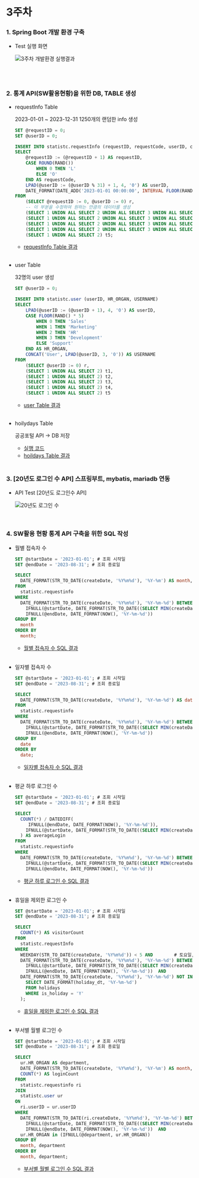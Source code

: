 # 3주차
### 1. Spring Boot 개발 환경 구축
- Test 실행 화면

  ![3주차 개발환경 실행결과](https://github.com/jh990714/Comento_Bootcamp/assets/144774186/fb13db5b-ce70-49d3-9723-bb16c450e5d5)

<br><br>

### 2. 통계 API(SW활용현황)을 위한 DB, TABLE 생성 
- requestInfo Table

  2023-01-01 ~ 2023-12-31 1250개의 랜덤한 info 생성
  
  ```sql
  SET @requestID = 0;
  SET @userID = 0;
  
  INSERT INTO statistc.requestInfo (requestID, requestCode, userID, createDate)
  SELECT 
      @requestID := (@requestID + 1) AS requestID,
      CASE ROUND(RAND())
          WHEN 0 THEN 'L'
          ELSE 'O'
      END AS requestCode,
      LPAD(@userID := (@userID % 31) + 1, 4, '0') AS userID,
      DATE_FORMAT(DATE_ADD('2023-01-01 00:00:00', INTERVAL FLOOR(RAND() * ((365*24*60) - 1 + 1)) MINUTE), '%Y%m%d%H%i') AS createDate
  FROM 
      (SELECT @requestID := 0, @userID := 0) r,
      -- 이 부분을 수정하여 원하는 만큼의 데이터를 생성
      (SELECT 1 UNION ALL SELECT 2 UNION ALL SELECT 3 UNION ALL SELECT 4 UNION ALL SELECT 5) t1,
      (SELECT 1 UNION ALL SELECT 2 UNION ALL SELECT 3 UNION ALL SELECT 4 UNION ALL SELECT 5) t2,
      (SELECT 1 UNION ALL SELECT 2 UNION ALL SELECT 3 UNION ALL SELECT 4 UNION ALL SELECT 5) t3,
      (SELECT 1 UNION ALL SELECT 2 UNION ALL SELECT 3 UNION ALL SELECT 4 UNION ALL SELECT 5) t4,
      (SELECT 1 UNION ALL SELECT 2) t5;
  ```

  - [requestInfo Table 결과](https://github.com/jh990714/Comento_Bootcamp/blob/main/W3/DB%ED%85%8C%EC%9D%B4%EB%B8%94/requestinfo.csv)

  <br>

- user Table
  
  32명의 user 생성
  
  ```sql
  SET @userID = 0;

  INSERT INTO statistc.user (userID, HR_ORGAN, USERNAME)
  SELECT 
      LPAD(@userID := (@userID + 1), 4, '0') AS userID,
      CASE FLOOR(RAND() * 5)
          WHEN 0 THEN 'Sales'
          WHEN 1 THEN 'Marketing'
          WHEN 2 THEN 'HR'
          WHEN 3 THEN 'Development'
          ELSE 'Support'
      END AS HR_ORGAN,
      CONCAT('User', LPAD(@userID, 3, '0')) AS USERNAME
  FROM 
      (SELECT @userID := 0) r,
      (SELECT 1 UNION ALL SELECT 2) t1,
      (SELECT 1 UNION ALL SELECT 2) t2,
      (SELECT 1 UNION ALL SELECT 2) t3,
      (SELECT 1 UNION ALL SELECT 2) t4,
      (SELECT 1 UNION ALL SELECT 2) t5
  ```

  - [user Table 결과](https://github.com/jh990714/Comento_Bootcamp/blob/main/W3/DB%ED%85%8C%EC%9D%B4%EB%B8%94/user.csv)
  
  <br>
  
- hoilydays Table

  공공포털 API -> DB 저장

  - [실행 코드](https://github.com/jh990714/Comento_Bootcamp/blob/main/W3/holiday_data_updater.py)
  - [hoildays Table 결과](https://github.com/jh990714/Comento_Bootcamp/blob/main/W3/DB%ED%85%8C%EC%9D%B4%EB%B8%94/holidays.xlsx)
  
  <br>

### 3. [20년도 로그인 수 API] 스프링부트, mybatis, mariadb 연동
- API Test [20년도 로그인수 API]
  
  ![20년도 로그인 수](https://github.com/jh990714/Comento_Bootcamp/assets/144774186/cface7e2-bb99-4d6f-b47d-4f351b52cee1) 
  
  <br>

### 4. SW활용 현황 통계 API 구축을 위한 SQL 작성
- 월별 접속자 수
  
  ```sql
  SET @startDate = '2023-01-01'; # 조회 시작일
  SET @endDate = '2023-08-31'; # 조회 종료일
  
  SELECT 
    DATE_FORMAT(STR_TO_DATE(createDate, '%Y%m%d'), '%Y-%m') AS month, COUNT(*) AS visitorCount
  FROM 
    statistc.requestinfo
  WHERE 
    DATE_FORMAT(STR_TO_DATE(createDate, '%Y%m%d'), '%Y-%m-%d') BETWEEN 
      IFNULL(@startDate, DATE_FORMAT(STR_TO_DATE((SELECT MIN(createDate) FROM statistc.requestinfo), '%Y%m%d'), '%Y-%m-%d')) AND  # 시작일 NULL일 때 데이터의 가장 처음 날짜
      IFNULL(@endDate, DATE_FORMAT(NOW(), '%Y-%m-%d'))                                                                            # 종료일 NULL일 때 현재 날짜
  GROUP BY 
    month
  ORDER BY 
    month;
  ```
  
  - [월별 접속자 수 SQL 결과](https://github.com/jh990714/Comento_Bootcamp/blob/main/W3/SQL%EA%B2%B0%EA%B3%BC/%EC%9B%94%EB%B3%84%20%EC%A0%91%EC%86%8D%EC%9E%90%20%EC%88%98.csv)

  <br>

- 일자별 접속자 수

  ```sql
  SET @startDate = '2023-01-01'; # 조회 시작일
  SET @endDate = '2023-08-31'; # 조회 종료일
  
  SELECT 
    DATE_FORMAT(STR_TO_DATE(createDate, '%Y%m%d'), '%Y-%m-%d') AS date, COUNT(*) AS visitorCount
  FROM 
    statistc.requestinfo
  WHERE 
    DATE_FORMAT(STR_TO_DATE(createDate, '%Y%m%d'), '%Y-%m-%d') BETWEEN 
      IFNULL(@startDate, DATE_FORMAT(STR_TO_DATE((SELECT MIN(createDate) FROM statistc.requestinfo), '%Y%m%d'), '%Y-%m-%d')) AND  # 시작일 NULL일 때 데이터의 가장 처음 날짜
      IFNULL(@endDate, DATE_FORMAT(NOW(), '%Y-%m-%d'))                                                                            # 종료일 NULL일 때 현재 날짜
  GROUP BY 
    date
  ORDER BY 
    date;
  ```
  
  - [일자별 접속자 수 SQL 결과](https://github.com/jh990714/Comento_Bootcamp/blob/main/W3/SQL%EA%B2%B0%EA%B3%BC/%EC%9D%BC%EC%9E%90%EB%B3%84%20%EC%A0%91%EC%86%8D%EC%9E%90%20%EC%88%98.csv)
  
  <br>

- 평균 하루 로그인 수

  ```sql
  SET @startDate = '2023-01-01'; # 조회 시작일
  SET @endDate = '2023-08-31'; # 조회 종료일
  
  SELECT 
    COUNT(*) / DATEDIFF(
       IFNULL(@endDate, DATE_FORMAT(NOW(), '%Y-%m-%d')),
      IFNULL(@startDate, DATE_FORMAT(STR_TO_DATE((SELECT MIN(createDate) FROM statistc.requestinfo), '%Y%m%d'), '%Y-%m-%d'))
    ) AS averageLogin
  FROM 
    statistc.requestinfo
  WHERE 
    DATE_FORMAT(STR_TO_DATE(createDate, '%Y%m%d'), '%Y-%m-%d') BETWEEN 
      IFNULL(@startDate, DATE_FORMAT(STR_TO_DATE((SELECT MIN(createDate) FROM statistc.requestinfo), '%Y%m%d'), '%Y-%m-%d')) AND  # 시작일 NULL일 때 데이터의 가장 처음 날짜
      IFNULL(@endDate, DATE_FORMAT(NOW(), '%Y-%m-%d'))                                                                            # 종료일 NULL일 때 현재 날짜
  ```
  - [평균 하루 로그인 수 SQL 결과](https://github.com/jh990714/Comento_Bootcamp/blob/main/W3/SQL%EA%B2%B0%EA%B3%BC/%ED%8F%89%EA%B7%A0%20%ED%95%98%EB%A3%A8%20%EB%A1%9C%EA%B7%B8%EC%9D%B8%20%EC%88%98.csv)
  
  <br>

- 휴일을 제외한 로그인 수
  
  ```sql
  SET @startDate = '2023-01-01'; # 조회 시작일
  SET @endDate = '2023-08-31'; # 조회 종료일

  SELECT 
    COUNT(*) AS visitorCount
  FROM 
    statistc.requestInfo
  WHERE 
    WEEKDAY(STR_TO_DATE(createDate, '%Y%m%d')) < 5 AND        # 토요일, 일요일 제외
    DATE_FORMAT(STR_TO_DATE(createDate, '%Y%m%d'), '%Y-%m-%d') BETWEEN 
      IFNULL(@startDate, DATE_FORMAT(STR_TO_DATE((SELECT MIN(createDate) FROM statistc.requestinfo), '%Y%m%d'), '%Y-%m-%d')) AND  # 시작일 NULL일 때 데이터의 가장 처음 날짜
      IFNULL(@endDate, DATE_FORMAT(NOW(), '%Y-%m-%d'))  AND                                                                       # 종료일 NULL일 때 현재 날짜
    DATE_FORMAT(STR_TO_DATE(createDate, '%Y%m%d'), '%Y-%m-%d') NOT IN (   # 공휴일 DB조회
      SELECT DATE_FORMAT(holiday_dt, '%Y-%m-%d') 
      FROM holidays
      WHERE is_holiday = 'Y'
    );
  ```

  - [휴일을 제외한 로그인 수 SQL 결과](https://github.com/jh990714/Comento_Bootcamp/blob/main/W3/SQL%EA%B2%B0%EA%B3%BC/%ED%9C%B4%EC%9D%BC%EC%9D%84%20%EC%A0%9C%EC%99%B8%ED%95%9C%20%EB%A1%9C%EA%B7%B8%EC%9D%B8%20%EC%88%98.csv)

  <br>
  
- 부서별 월별 로그인 수
  
  ```sql
  SET @startDate = '2023-01-01'; # 조회 시작일
  SET @endDate = '2023-08-31'; # 조회 종료일
  
  SELECT 
    ur.HR_ORGAN AS department,
    DATE_FORMAT(STR_TO_DATE(createDate, '%Y%m%d'), '%Y-%m') AS month, 
    COUNT(*) AS loginCount
  FROM 
    statistc.requestinfo ri
  JOIN
    statistc.user ur
  ON
    ri.userID = ur.userID
  WHERE
    DATE_FORMAT(STR_TO_DATE(ri.createDate, '%Y%m%d'), '%Y-%m-%d') BETWEEN
      IFNULL(@startDate, DATE_FORMAT(STR_TO_DATE((SELECT MIN(createDate) FROM statistc.requestinfo), '%Y%m%d'), '%Y-%m-%d')) AND  # 시작일 NULL일 때 데이터의 가장 처음 날짜
      IFNULL(@endDate, DATE_FORMAT(NOW(), '%Y-%m-%d'))  AND                                                                       # 종료일 NULL일 때 현재 날짜
    ur.HR_ORGAN in (IFNULL(@department, ur.HR_ORGAN))
  GROUP BY 
    month, department
  ORDER BY 
    month, department;
  ```

  - [부서별 월별 로그인 수 SQL 결과](https://github.com/jh990714/Comento_Bootcamp/blob/main/W3/SQL%EA%B2%B0%EA%B3%BC/%EB%B6%80%EC%84%9C%EB%B3%84%20%EC%9B%94%EB%B3%84%20%EB%A1%9C%EA%B7%B8%EC%9D%B8%20%EC%88%98.csv)
